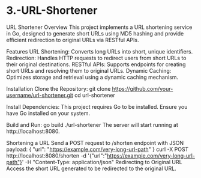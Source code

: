 # 3.-URL-Shortener

URL Shortener
Overview
This project implements a URL shortening service in Go, designed to generate short URLs using MD5 hashing and provide efficient redirection to original URLs via RESTful APIs.

Features
URL Shortening: Converts long URLs into short, unique identifiers.
Redirection: Handles HTTP requests to redirect users from short URLs to their original destinations.
RESTful APIs: Supports endpoints for creating short URLs and resolving them to original URLs.
Dynamic Caching: Optimizes storage and retrieval using a dynamic caching mechanism.

Installation
Clone the Repository:
git clone https://github.com/your-username/url-shortener.git
cd url-shortener

Install Dependencies:
This project requires Go to be installed. Ensure you have Go installed on your system.

Build and Run:
go build
./url-shortener
The server will start running at http://localhost:8080.

Shortening a URL
Send a POST request to /shorten endpoint with JSON payload:
{
  "url": "https://example.com/very-long-url-path"
}
curl -X POST http://localhost:8080/shorten -d '{"url":"https://example.com/very-long-url-path"}' -H "Content-Type: application/json"
Redirecting to Original URL
Access the short URL generated to be redirected to the original URL.
